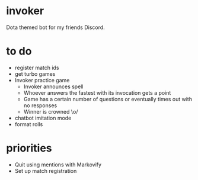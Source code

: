 # invoker
Dota themed bot for my friends Discord.

# to do
* register match ids
* get turbo games
* Invoker practice game
  - Invoker announces spell
  - Whoever answers the fastest with its invocation gets a point
  - Game has a certain number of questions or eventually times out with no responses
  - Winner is crowned \o/
* chatbot imitation mode
* format rolls

# priorities

* Quit using mentions with Markovify
* Set up match registration